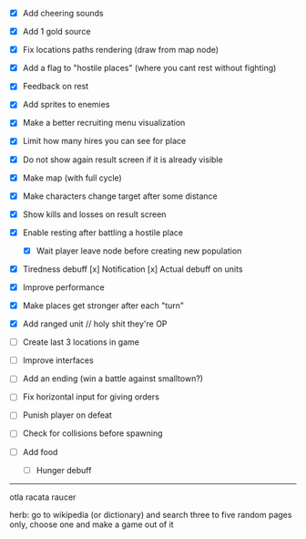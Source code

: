 - [x] Add cheering sounds
- [x] Add 1 gold source
- [x] Fix locations paths rendering (draw from map node)
- [x] Add a flag to "hostile places" (where you cant rest without fighting)
- [x] Feedback on rest
- [x] Add sprites to enemies
- [x] Make a better recruiting menu visualization
- [x] Limit how many hires you can see for place
- [x] Do not show again result screen if it is already visible
- [X] Make map (with full cycle)

- [x] Make characters change target after some distance
- [x] Show kills and losses on result screen

- [x] Enable resting after battling a hostile place
    - [x] Wait player leave node before creating new population

- [x] Tiredness debuff
    [x] Notification
    [x] Actual debuff on units
- [x] Improve performance
- [x] Make places get stronger after each "turn"

- [x] Add ranged unit // holy shit they're OP

- [ ] Create last 3 locations in game
- [ ] Improve interfaces
- [ ] Add an ending (win a battle against smalltown?)
- [ ] Fix horizontal input for giving orders
- [ ] Punish player on defeat
- [ ] Check for collisions before spawning
- [ ] Add food
    - [ ] Hunger debuff

----

otla
racata
raucer

herb:
go to wikipedia (or dictionary) and search three to five random pages only, choose one and make a game out of it
